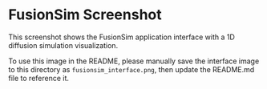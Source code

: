 # FusionSim Screenshot

This screenshot shows the FusionSim application interface with a 1D diffusion simulation visualization.

To use this image in the README, please manually save the interface image to this directory as `fusionsim_interface.png`, then update the README.md file to reference it. 
